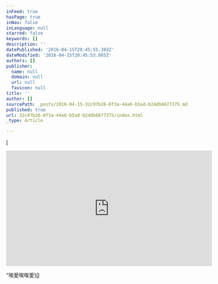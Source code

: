 ```yaml
---
inFeed: true
hasPage: true
inNav: false
inLanguage: null
starred: false
keywords: []
description: ''
datePublished: '2016-04-15T20:45:55.303Z'
dateModified: '2016-04-15T20:45:53.085Z'
authors: []
publisher:
  name: null
  domain: null
  url: null
  favicon: null
title: ''
author: []
sourcePath: _posts/2016-04-15-32c97b26-0f3a-44a6-b5ad-b24db6677375.md
published: true
url: 32c97b26-0f3a-44a6-b5ad-b24db6677375/index.html
_type: Article

---
```

[

<iframe width="560" height="315" src="https://www.youtube.com/embed/1CpdJy8R_VA" frameborder="0" allowfullscreen="allowfullscreen" style=""></iframe>

"唉愛唉唉愛][0]

[0]: href
